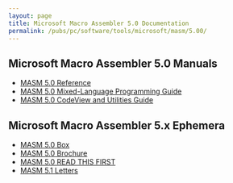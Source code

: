 ```yaml
---
layout: page
title: Microsoft Macro Assembler 5.0 Documentation
permalink: /pubs/pc/software/tools/microsoft/masm/5.00/
---
```


Microsoft Macro Assembler 5.0 Manuals
---

* [MASM 5.0 Reference](http://archive.pcjs.org/pubs/pc/software/tools/microsoft/masm/5.00/MASM50-POCKETREF.pdf)
* [MASM 5.0 Mixed-Language Programming Guide](http://archive.pcjs.org/pubs/pc/software/tools/microsoft/masm/5.00/MASM50-PROGGUIDE.pdf)
* [MASM 5.0 CodeView and Utilities Guide](http://archive.pcjs.org/pubs/pc/software/tools/microsoft/masm/5.00/MASM50-UTILGUIDE.pdf)

Microsoft Macro Assembler 5.x Ephemera
---

* [MASM 5.0 Box](http://archive.pcjs.org/pubs/pc/software/tools/microsoft/masm/5.00/MASM50-BOX.pdf)
* [MASM 5.0 Brochure](http://archive.pcjs.org/pubs/pc/software/tools/microsoft/masm/5.00/MASM50-BROCHURE.pdf)
* [MASM 5.0 READ THIS FIRST](http://archive.pcjs.org/pubs/pc/software/tools/microsoft/masm/5.00/MASM50-READTHISFIRST.pdf)
* [MASM 5.1 Letters](http://archive.pcjs.org/pubs/pc/software/tools/microsoft/masm/5.00/MASM51-LETTERS.pdf)
